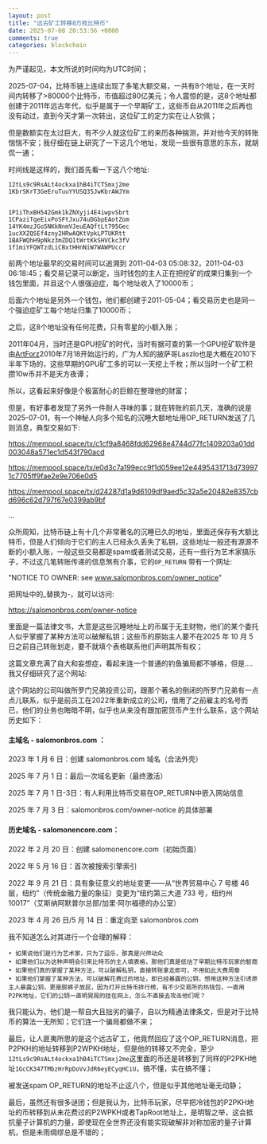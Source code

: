 ```yaml
---
layout: post
title: "远古矿工转移8万枚比特币"
date: 2025-07-08 20:53:56 +0800
comments: true
categories: blockchain
---
```


为严谨起见，本文所说的时间均为UTC时间；

2025-07-04，比特币链上连续出现了多笔大额交易，一共有8个地址，在一天时间内转移了>80000个比特币，市值超过80亿美元；令人震惊的是，这8个地址都创建于2011年远古年代，似乎是属于一个早期矿工，这些币自从2011年之后再也没有动过，直到今天才第一次转出，这位矿工的定力实在让人钦佩；


但是数额实在太过巨大，有不少人就这位矿工的来历各种揣测，并对他今天的转账惴惴不安；我仔细在链上研究了一下这几个地址，发现一些很有意思的东东，就胡侃一通；


时间线是这样的，我们首先看一下这八个地址:

```
12tLs9c9RsALt4ockxa1hB4iTCTSmxj2me
1KbrSKrT3GeEruTuuYYUSQ35JwKbrAWJYm


1P1iThxBH542Gmk1kZNXyji4E4iwpvSbrt
1CPaziTqeEixPoSFtJxu74uDGbpEAotZom
14YK4mzJGo5NKkNnmVJeuEAQftLt795Gec
1ucXXZQSEf4zny2HRwAQKtVpkLPTUKRtt
1BAFWQhH9pNkz3mZDQ1tWrtKkSHVCkc3fV
1f1miYFQWTzdLiCBxtHHnNiW7WAWPUccr
```

前两个地址最早的交易时间可以追溯到 2011-04-03 05:08:32，2011-04-03 06:18:45；看交易记录可以断定，当时钱包的主人正在把挖矿的成果归集到一个钱包里面，并且这个人很强迫症，每个地址收入了10000币；

后面六个地址是另外一个钱包，他们都创建于2011-05-04；看交易历史也是同一个强迫症矿工每个地址归集了10000币；

之后，这8个地址没有任何花费，只有零星的小额入账；

2011年04月，当时还是GPU挖矿的时代，当时有据可查的第一个GPU挖矿软件是由[ArtForz](https://en.bitcoin.it/wiki/ArtForz)2010年7月18开始运行的，广为人知的披萨哥Laszlo也是大概在2010下半年下场的，这些早期的GPU矿工多的可以一天挖上千枚；所以当时一个矿工积攒10w币并不是天方夜谭；

所以，这看起来好像是个极富耐心的巨鲸在整理他的财富；

但是，有好事者发现了另外一件耐人寻味的事；就在转账的前几天，准确的说是2025-07-01，有一个神秘人向多个知名的沉睡大额地址用OP_RETURN发送了几则消息，典型交易如下:

https://mempool.space/tx/c1cf9a8468fdd62968e4744d77fc1409203a01dd003048a571ec1d543f790acd

https://mempool.space/tx/e0d3c7a199ecc9f1d059ee12e4495431713d739971c7705ff9fae2e9e706e0d5

https://mempool.space/tx/d24287d1a9d6109df9aed5c32a5e20482e8357cbd696c62d797f67e0399ab9bf

...

众所周知，比特币链上有十几个非常著名的沉睡已久的地址，里面还保存有大额比特币，但是人们倾向于它们的主人已经永久丢失了私钥，这些地址一般还有源源不断的小额入账，一般这些交易都是spam或者测试交易，还有一些行为艺术家搞乐子，不过这几笔转账传递的信息煞有介事，它的`OP_RETURN` 带有一个网址:

"NOTICE TO OWNER: see www.salomonbros.com/owner_notice"


把网址中的_替换为-，就可以访问:

https://salomonbros.com/owner-notice

里面是一篇法律文书，大意是这些沉睡地址上的币属于无主财物，他们的某个委托人似乎掌握了某种方法可以破解私钥；这些币的原始主人要不在2025 年 10 月 5 日之前自己转账划走，要不就填个表格联系他们声明其所有权；

这篇文章充满了自大和妄想症，看起来连一个普通的钓鱼骗局都不够格，但是….我又仔细研究了这个网站:

这个网站的公司叫做所罗门兄弟投资公司，跟那个著名的倒闭的所罗门兄弟有一点点儿联系，似乎是前员工在2022年重新成立的公司，借用了之前雇主的名号而已，他们的业务也晦暗不明，似乎也从来没有跟加密货币产生什么联系，这个网站历史如下：

#### 主域名 - salomonbros.com ：

2023 年 1 月 6 日：创建 salomonbros.com 域名（合法外壳）

2025 年 7 月 1 日：最后一次域名更新（最终激活）

2025 年 7 月 1 日-3日：有人利用比特币交易在OP_RETURN中嵌入网站信息

2025 年 7 月 3 日：salomonbros.com/owner-notice 的具体部署


#### 历史域名 - salomonencore.com：

2022 年 2 月 20 日：创建 salomonencore.com（初始页面）

2022 年 5 月 16 日：首次被搜索引擎索引

2022 年 9 月 21 日：具有象征意义的地址变更——从“世界贸易中心 7 号楼 46 层，纽约”（传统金融力量的象征）变更为“纽约第三大道 733 号，纽约州 10017”（艾斯纳阿默普尔总部/加里·阿尔福德的办公室）

2023 年 4 月 26 日/5 月 14 日：重定向至 salomonbros.com


我不知道怎么对其进行一个合理的解释：

	• 如果说他们是行为艺术家，只为了逗乐，那真是兴师动众
	• 如果他们以为这种声明会引来比特币的主人填表格，那他们真是低估了早期比特币玩家的智商
	• 如果他们真的掌握了某种方法，可以破解私钥，直接转账拿走即可，不用如此大费周章
	• 如果他们掌握了某种方法，可以破解花费过的地址，即已经暴露的公钥，想用这种方法引诱原主人暴露公钥，更是脱裤子放屁，因为打开比特币排行榜，有不少交易所的热钱包，一直用P2PK地址，它们的公钥一直明晃晃的挂在网上，怎么不直接去攻击他们呢？

我只能认为，他们是一帮自大且拙劣的骗子，自以为精通法律条文，但是对于比特币的算法一无所知；它们连一个骗局都做不来；

最后，让人匪夷所思的是这个远古矿工，他竟然回应了这个OP_RETURN消息，把P2PKH的地址转移到P2WPKH地址，但是他的转移又不完全，至少`12tLs9c9RsALt4ockxa1hB4iTCTSmxj2me`这里面的币还是转移到了同样的P2PKH地址`1GcCK347TMbzHrRpDoVvJdR6eyECyqHCiU`，搞不懂，实在搞不懂；

被发送spam OP_RETURN的地址不止这八个，但是似乎其他地址毫无动静；

最后，虽然还有很多谜团；但是我认为，比特币玩家，尽早把冷钱包的P2PKH地址的币转移到从未花费过的P2WPKH或者TapRoot地址上，是明智之举，这会抵抗量子计算机的力量，即使现在全世界还没有能实现破解非对称加密的量子计算机，但是未雨绸缪总是不错的；
